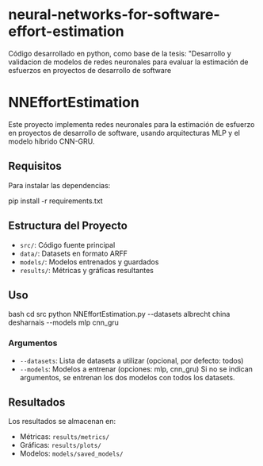 # neural-networks-for-software-effort-estimation
Código desarrollado en python, como base de la tesis: "Desarrollo y validacion de modelos de redes neuronales para evaluar la estimación de esfuerzos en proyectos de desarrollo de software

# NNEffortEstimation

Este proyecto implementa redes neuronales para la estimación de esfuerzo en proyectos de desarrollo de software, usando arquitecturas MLP y el modelo híbrido CNN-GRU.

## Requisitos

Para instalar las dependencias:

pip install -r requirements.txt

## Estructura del Proyecto

- `src/`: Código fuente principal
- `data/`: Datasets en formato ARFF
- `models/`: Modelos entrenados y guardados
- `results/`: Métricas y gráficas resultantes

## Uso
bash
cd src
python NNEffortEstimation.py --datasets albrecht china desharnais --models mlp cnn_gru

### Argumentos

- `--datasets`: Lista de datasets a utilizar (opcional, por defecto: todos)
- `--models`: Modelos a entrenar (opciones: mlp, cnn_gru)
Si no se indican argumentos, se entrenan los dos modelos con todos los datasets.

## Resultados

Los resultados se almacenan en:
- Métricas: `results/metrics/`
- Gráficas: `results/plots/`
- Modelos: `models/saved_models/`
